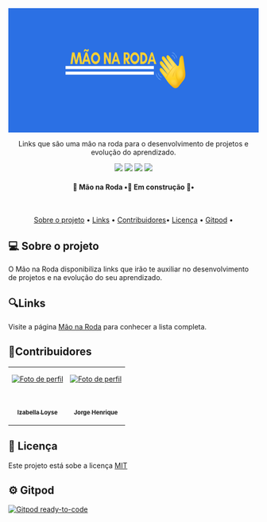 <img src="./assets/logo.png" align="center" widht="250" height="250" >

<p align="center"> Links que são uma mão na roda para o desenvolvimento de
projetos e evolução do aprendizado.</p>

<p align="center">

<img src="https://img.shields.io/github/stars/IzabellaLoyse/mao-na-roda?color=green&style=for-the-badge">

<img src="https://img.shields.io/github/issues/IzabellaLoyse/mao-na-roda?style=for-the-badge">

<img src="https://img.shields.io/github/forks/IzabellaLoyse/mao-na-roda?color=yellow&style=for-the-badge">

<img src="https://img.shields.io/github/license/IzabellaLoyse/mao-na-roda?color=blue&style=for-the-badge">
</p>


<h4 align="center"> 👋 Mão na Roda  •🚧 Em construção 🚧•</h4>

<br>

<p align="center">
 <a href="#sobre">Sobre o projeto</a> •
 <a href="#links">Links</a> •
 <a href="#contribuidores">Contribuidores</a>•
 <a href="#licenca">Licença</a> •
 <a href="#gitpod">Gitpod</a> •
</p>


<h2 id="sobre">💻  Sobre o projeto</h2>

<p>
  O Mão na Roda disponibiliza links que irão te auxiliar no desenvolvimento
  de projetos e na evolução do seu aprendizado.
</p>


<h2 id="links">🔍Links</h2>

<p>
   Visite a página <a href="https://mao-na-roda.vercel.app/docs#/" target="_blank" rel="external"> Mão na Roda</a> para conhecer a lista completa.
</p>


<h2 id="contribuidores">📌Contribuidores</h2>

<table>
<tr>

 <td align="center">
 <a href="https://github.com/IzabellaLoyse" target="_blank" rel="author">

<img src="https://avatars1.githubusercontent.com/u/68293229?s=460&u=abad552f510dd39f41200d84a206bf8e864538f6&v=4" width="100px;"
alt="Foto de perfil">

<br>

<sub><b>Izabella Loyse</b></sub>
</a>
 </td>

<td align="center">
 <a href="https://github.com/jorgehrique" target="_blank" rel="external">

<img src="https://avatars1.githubusercontent.com/u/11358338?s=460&v=4"
 width="100px;" alt="Foto de perfil">

<br>

<sub><b>Jorge Henrique</b></sub>
</a>
 </td>
</tr>
</table>


<h2 id="licenca" >📝 Licença</h2>

<p>
Este projeto está sobe a licença <a href="https://github.com/IzabellaLoyse/mao-na-roda/blob/main/LICENSE.md">MIT</a>
</p>


<h2 id="gitpod"> ⚙️ Gitpod</h2>

[![Gitpod ready-to-code](https://img.shields.io/badge/Gitpod-ready--to--code-blue?logo=gitpod)](https://gitpod.io/#https://github.com/IzabellaLoyse/mao-na-roda)
